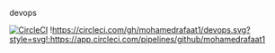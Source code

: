 devops

[![CircleCI](https://app.circleci.com/gh/mohamedrafaat1/devops.svg?style=shield)](https://circleci.com/gh/mohamedrafaat1/devops)
!https://circleci.com/gh/mohamedrafaat1/devops.svg?style=svg!:https://app.circleci.com/pipelines/github/mohamedrafaat1